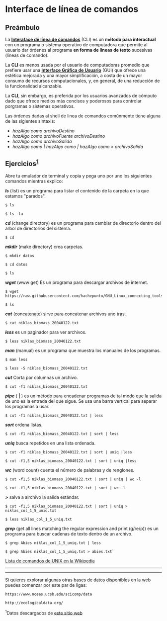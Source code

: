 # Interface de línea de comandos


## Preámbulo

La **[Interaface de línea de comandos](http://en.wikipedia.org/wiki/Command-line_interface)** (CLI) es un **método para interactual** con un programa o sistema operativo de computadora que permite al usuario dar órdenes al programa **en forma de lineas de texto** sucesivas (líneas de comando). 

La **CLI** es menos usada por el usuario de computadoras promedio que prefiere usar una **[Interface Gráfica de Usuario](http://en.wikipedia.org/wiki/Command-line_interface)** (GUI) que ofrece una estética mejorada y una mayor simplificación, a costa de un mayor consumo de recursos computacionales, y, en general, de una reducción de la funcionalidad alcanzable.

La **CLI**, sin embargo, es preferida por los usuarios avanzados de cómputo dado que ofrece medios más concisos y poderosos para controlar porgramas o sistemas operativos.

Las órdenes dadas al shell de linea de comandos comúnmente tiene alguna de las sigientes sintaxis:

+ *hazAlgo como archivoDestino*
+ *hazAlgo como archivoFuente archivoDestino*
+ *hazAlgo como <archivoEntrada> archivoSalida*
+ *hazAlgo como | hazAlgo como | hazAlgo como > archivoSalida*

## Ejercicios<sup>[1](#myfootnote1)</sup>

Abre tu emulador de terminal y copia y pega uno por uno los siguientes comandos mientras explico:

***ls*** (list) es un programa para listar el contenido de la carpeta en la que estamos "parados".

```
$ ls
```
```
$ ls -la
```
***cd*** (change directory) es un programa para cambiar de directorio dentro del arbol de directorios del sistema.

```
$ cd
```
***mkdir*** (make directory) crea carpetas.

```
$ mkdir datos
```
```
$ cd datos
```
```
$ ls
```
***wget*** (www get) Es un programa para descargar archivos de internet.

```
$ wget https://raw.githubusercontent.com/hachepunto/GNU_Linux_connecting_tools/master/data/niklas_biomass_20040122.txt
```
```
$ ls
```
***cat*** (concatenate) sirve para concatenar archivos uno tras.

```
$ cat niklas_biomass_20040122.txt
```

***less*** es un paginador para ver archivos.

```
$ less niklas_biomass_20040122.txt
```
***man*** (manual) es un programa que muestra los manuales de los programas.

```
$ man less
```
```
$ less -S niklas_biomass_20040122.txt
```
***cut*** Corta por columnas un archivo.

```
$ cut -f1 niklas_biomass_20040122.txt
```
***pipe*** ( **|** ) es un método para encadenar programas de tal modo que la salida de uno es la entrada del que sigue. Se usa una barra vertical para separar los programas a usar.

```
$ cut -f1 niklas_biomass_20040122.txt | less
```
***sort*** ordena listas.

``` 
$ cut -f1 niklas_biomass_20040122.txt | sort | less
```
***uniq*** busca repetidos en una lista ordenada.

```
$ cut -f1 niklas_biomass_20040122.txt | sort | uniq |less
```

```
$ cut -f1,5 niklas_biomass_20040122.txt | sort | uniq |less
```
***wc*** (word count) cuenta el número de palabras y de renglones.

```
$ cut -f1,5 niklas_biomass_20040122.txt | sort | uniq | wc -l
```
```
$ cut -f1,5 niklas_biomass_20040122.txt | sort | wc -l
```
***>*** salva a alrchivo la salida estándar.

``` 
$ cut -f1,5 niklas_biomass_20040122.txt | sort | uniq > niklas_col_1_5_uniq.txt
```
```
$ less niklas_col_1_5_uniq.txt
```

***grep*** (get all lines matching the regular expression and print (g/re/p)) es un programa para buscar cadenas de texto dentro de un archivo.

```
$ grep Abies niklas_col_1_5_uniq.txt | less
```
```
$ grep Abies niklas_col_1_5_uniq.txt > abies.txt`
```

[Lista de comandos de UNIX en la Wikipedia](http://en.wikipedia.org/wiki/List_of_Unix_commands)




***
***

Si quieres explorar algunas otras bases de datos disponibles en la web puedes comenzar por este par de ligas:    
    
```
https://www.nceas.ucsb.edu/scicomp/data
```

```
http://ecologicaldata.org/
```


<sup><a name="myfootnote1">1</a></sup>Datos descargados de [este sitio web](https://daac.ornl.gov/VEGETATION/guides/niklas_plant_biomass.html)
